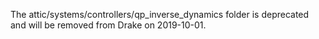 The attic/systems/controllers/qp_inverse_dynamics folder is deprecated and will
be removed from Drake on 2019-10-01.
